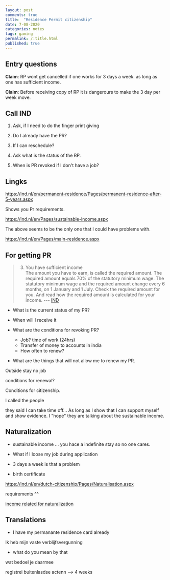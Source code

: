 ```yaml
---
layout: post
comments: true
title:  "Residence Permit citizenship"
date: 7-08-2020
categories: notes
tags: gaming
permalink: /:title.html
published: true
---
```


## Entry questions

**Claim**: RP wont get cancelled if one works for 3 days a week. as
long as one has sufficient income.

**Claim**: Before receiving copy of RP it is dangerours to make the 3
day per week move.


## Call IND

1. Ask, if I need to do the finger print giving

2. Do I already have the PR?

2. If I can reschedule?

3. Ask what is the status of the RP.

4. When is PR revoked if I don't have a job?


## Lingks

https://ind.nl/en/permanent-residence/Pages/permanent-residence-after-5-years.aspx

Shows you Pr requirements.

https://ind.nl/en/Pages/sustainable-income.aspx

The above seems to be the only one that I could have problems with.

https://ind.nl/en/Pages/main-residence.aspx


## For getting PR

> 3. You have sufficient income  
> The amount you have to earn, is called the required amount. The
> required amount equals 70% of the statutory minimum wage. The
> statutory minimum wage and the required amount change every 6
> months, on 1 January and 1 July. Check the required amount for
> you. And read how the required amount is calculated for your
> income. --- [IND](https://ind.nl/en/Pages/income-requirements-permanent-residence.aspx)

- What is the current status of my PR?

- When will I receive it

- What are the conditions for revoking PR? 

	- Job? time of work (24hrs)
	- Transfer of money to accounts in india
	- How often to renew? 

- What are the things that will not allow me to renew my PR.

Outside stay
no job

conditions for renewal?

Conditions for citizenship.



I called the people


they said I can take time off... As long as I show that I can support
myself and show evidence. I "hope" they are talking about the
sustainable income.


## Naturalization

- sustainable income ... you hace a indefinite stay so no one cares.

- What if I loose my job during application 

- 3 days a week is that a problem

- birth certificate

https://ind.nl/en/dutch-citizenship/Pages/Naturalisation.aspx

requirements ^^

[income related for naturalization](https://ind.nl/en/Pages/sustainable-income.aspx)

## Translations

- I have my permanante residence card already 

Ik heb mijn vaste verblijfsvergunning

- what do you mean by that 

wat bedoel je daarmee

registrei buitenlasdse actenn --> 4 weeks

